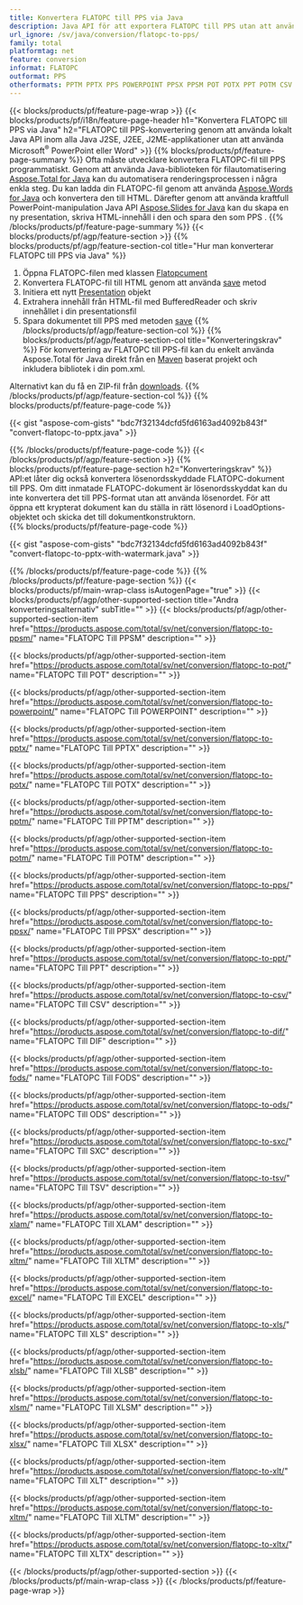 ```yaml
---
title: Konvertera FLATOPC till PPS via Java
description: Java API för att exportera FLATOPC till PPS utan att använda Microsoft Word eller PowerPoint
url_ignore: /sv/java/conversion/flatopc-to-pps/
family: total
platformtag: net
feature: conversion
informat: FLATOPC
outformat: PPS
otherformats: PPTM PPTX PPS POWERPOINT PPSX PPSM POT POTX PPT POTM CSV DIF FODS ODS SXC TSV XLAM XLTM EXCEL XLS XLSB XLSM XLSX XLT XLTM XLTX
---
```

{{< blocks/products/pf/feature-page-wrap >}}
{{< blocks/products/pf/i18n/feature-page-header h1="Konvertera FLATOPC till PPS via Java" h2="FLATOPC till PPS-konvertering genom att använda lokalt Java API inom alla Java J2SE, J2EE, J2ME-applikationer utan att använda Microsoft<sup>&reg;</sup> PowerPoint eller Word" >}}
{{% blocks/products/pf/feature-page-summary %}}
Ofta måste utvecklare konvertera FLATOPC-fil till PPS programmatiskt. Genom att använda Java-biblioteken för filautomatisering [Aspose.Total for Java](https://products.aspose.com/total/java/) kan du automatisera renderingsprocessen i några enkla steg. Du kan ladda din FLATOPC-fil genom att använda [Aspose.Words for Java](https://products.aspose.com/words/java/) och konvertera den till HTML. Därefter genom att använda kraftfull PowerPoint-manipulation Java API [Aspose.Slides for Java](https://products.aspose.com/slides/java/) kan du skapa en ny presentation, skriva HTML-innehåll i den och spara den som PPS .
{{% /blocks/products/pf/feature-page-summary  %}}
{{< blocks/products/pf/agp/feature-section >}}
{{% blocks/products/pf/agp/feature-section-col title="Hur man konverterar FLATOPC till PPS via Java" %}}
1. Öppna FLATOPC-filen med klassen [Flatopcument](https://reference.aspose.com/words/java/com.aspose.words/Flatopcument)
2. Konvertera FLATOPC-fil till HTML genom att använda [save](https://reference.aspose.com/words/java/com.aspose.words/Flatopcument#save(java.lang.String,com.aspose.words.SaveOptions)) metod
3. Initiera ett nytt [Presentation](https://reference.aspose.com/slides/java/com.aspose.slides/Presentation) objekt
5. Extrahera innehåll från HTML-fil med BufferedReader och skriv innehållet i din presentationsfil
6. Spara dokumentet till PPS med metoden [save](https://reference.aspose.com/slides/java/com.aspose.slides/Presentation#save-java.io.OutputStream-int-)
{{% /blocks/products/pf/agp/feature-section-col %}}
{{% blocks/products/pf/agp/feature-section-col title="Konverteringskrav" %}}
För konvertering av FLATOPC till PPS-fil kan du enkelt använda Aspose.Total för Java direkt från en [Maven](https://releases.aspose.com/total/java/) baserat projekt och inkludera bibliotek i din pom.xml.

Alternativt kan du få en ZIP-fil från [downloads](https://releases.aspose.comtotal/java).
{{% /blocks/products/pf/agp/feature-section-col %}}
{{% blocks/products/pf/feature-page-code %}}

{{< gist "aspose-com-gists" "bdc7f32134dcfd5fd6163ad4092b843f" "convert-flatopc-to-pptx.java" >}}


{{% /blocks/products/pf/feature-page-code %}}
{{< /blocks/products/pf/agp/feature-section >}}
{{% blocks/products/pf/feature-page-section  h2="Konverteringskrav" %}}
API:et låter dig också konvertera lösenordsskyddade FLATOPC-dokument till PPS. Om ditt inmatade FLATOPC-dokument är lösenordsskyddat kan du inte konvertera det till PPS-format utan att använda lösenordet. För att öppna ett krypterat dokument kan du ställa in rätt lösenord i LoadOptions-objektet och skicka det till dokumentkonstruktorn.  
{{% blocks/products/pf/feature-page-code %}}

{{< gist "aspose-com-gists" "bdc7f32134dcfd5fd6163ad4092b843f" "convert-flatopc-to-pptx-with-watermark.java" >}}

{{% /blocks/products/pf/feature-page-code  %}}
{{% /blocks/products/pf/feature-page-section %}}
{{< blocks/products/pf/main-wrap-class isAutogenPage="true" >}}
{{< blocks/products/pf/agp/other-supported-section title="Andra konverteringsalternativ" subTitle="" >}}
{{< blocks/products/pf/agp/other-supported-section-item href="https://products.aspose.com/total/sv/net/conversion/flatopc-to-ppsm/" name="FLATOPC Till PPSM" description="" >}}

{{< blocks/products/pf/agp/other-supported-section-item href="https://products.aspose.com/total/sv/net/conversion/flatopc-to-pot/" name="FLATOPC Till POT" description="" >}}

{{< blocks/products/pf/agp/other-supported-section-item href="https://products.aspose.com/total/sv/net/conversion/flatopc-to-powerpoint/" name="FLATOPC Till POWERPOINT" description="" >}}

{{< blocks/products/pf/agp/other-supported-section-item href="https://products.aspose.com/total/sv/net/conversion/flatopc-to-pptx/" name="FLATOPC Till PPTX" description="" >}}

{{< blocks/products/pf/agp/other-supported-section-item href="https://products.aspose.com/total/sv/net/conversion/flatopc-to-potx/" name="FLATOPC Till POTX" description="" >}}

{{< blocks/products/pf/agp/other-supported-section-item href="https://products.aspose.com/total/sv/net/conversion/flatopc-to-pptm/" name="FLATOPC Till PPTM" description="" >}}

{{< blocks/products/pf/agp/other-supported-section-item href="https://products.aspose.com/total/sv/net/conversion/flatopc-to-potm/" name="FLATOPC Till POTM" description="" >}}

{{< blocks/products/pf/agp/other-supported-section-item href="https://products.aspose.com/total/sv/net/conversion/flatopc-to-pps/" name="FLATOPC Till PPS" description="" >}}

{{< blocks/products/pf/agp/other-supported-section-item href="https://products.aspose.com/total/sv/net/conversion/flatopc-to-ppsx/" name="FLATOPC Till PPSX" description="" >}}

{{< blocks/products/pf/agp/other-supported-section-item href="https://products.aspose.com/total/sv/net/conversion/flatopc-to-ppt/" name="FLATOPC Till PPT" description="" >}}

{{< blocks/products/pf/agp/other-supported-section-item href="https://products.aspose.com/total/sv/net/conversion/flatopc-to-csv/" name="FLATOPC Till CSV" description="" >}}

{{< blocks/products/pf/agp/other-supported-section-item href="https://products.aspose.com/total/sv/net/conversion/flatopc-to-dif/" name="FLATOPC Till DIF" description="" >}}

{{< blocks/products/pf/agp/other-supported-section-item href="https://products.aspose.com/total/sv/net/conversion/flatopc-to-fods/" name="FLATOPC Till FODS" description="" >}}

{{< blocks/products/pf/agp/other-supported-section-item href="https://products.aspose.com/total/sv/net/conversion/flatopc-to-ods/" name="FLATOPC Till ODS" description="" >}}

{{< blocks/products/pf/agp/other-supported-section-item href="https://products.aspose.com/total/sv/net/conversion/flatopc-to-sxc/" name="FLATOPC Till SXC" description="" >}}

{{< blocks/products/pf/agp/other-supported-section-item href="https://products.aspose.com/total/sv/net/conversion/flatopc-to-tsv/" name="FLATOPC Till TSV" description="" >}}

{{< blocks/products/pf/agp/other-supported-section-item href="https://products.aspose.com/total/sv/net/conversion/flatopc-to-xlam/" name="FLATOPC Till XLAM" description="" >}}

{{< blocks/products/pf/agp/other-supported-section-item href="https://products.aspose.com/total/sv/net/conversion/flatopc-to-xltm/" name="FLATOPC Till XLTM" description="" >}}

{{< blocks/products/pf/agp/other-supported-section-item href="https://products.aspose.com/total/sv/net/conversion/flatopc-to-excel/" name="FLATOPC Till EXCEL" description="" >}}

{{< blocks/products/pf/agp/other-supported-section-item href="https://products.aspose.com/total/sv/net/conversion/flatopc-to-xls/" name="FLATOPC Till XLS" description="" >}}

{{< blocks/products/pf/agp/other-supported-section-item href="https://products.aspose.com/total/sv/net/conversion/flatopc-to-xlsb/" name="FLATOPC Till XLSB" description="" >}}

{{< blocks/products/pf/agp/other-supported-section-item href="https://products.aspose.com/total/sv/net/conversion/flatopc-to-xlsm/" name="FLATOPC Till XLSM" description="" >}}

{{< blocks/products/pf/agp/other-supported-section-item href="https://products.aspose.com/total/sv/net/conversion/flatopc-to-xlsx/" name="FLATOPC Till XLSX" description="" >}}

{{< blocks/products/pf/agp/other-supported-section-item href="https://products.aspose.com/total/sv/net/conversion/flatopc-to-xlt/" name="FLATOPC Till XLT" description="" >}}

{{< blocks/products/pf/agp/other-supported-section-item href="https://products.aspose.com/total/sv/net/conversion/flatopc-to-xltm/" name="FLATOPC Till XLTM" description="" >}}

{{< blocks/products/pf/agp/other-supported-section-item href="https://products.aspose.com/total/sv/net/conversion/flatopc-to-xltx/" name="FLATOPC Till XLTX" description="" >}}


{{< /blocks/products/pf/agp/other-supported-section >}}
{{< /blocks/products/pf/main-wrap-class >}}
{{< /blocks/products/pf/feature-page-wrap >}}